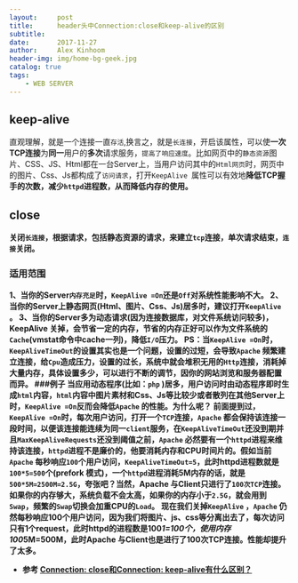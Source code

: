 ```yaml
---
layout:     post
title:      header头中Connection:close和keep-alive的区别
subtitle:   
date:       2017-11-27
author:     Alex Kinhoom
header-img: img/home-bg-geek.jpg
catalog: true
tags:
    - WEB SERVER
---
```

## keep-alive
直观理解，就是一个连接一直`存活`,换言之，就是`长连接`，开启该属性，可以使<strong>一次TCP连接</strong>为<strong>同一</strong>用户的<strong>多次</strong>请求服务，`提高了响应速度`。比如网页中的`静态资源`图片、CSS、JS、Html都在一台Server上，当用户访问其中的`Html网页`时，网页中的图片、Css、Js都构成了`访问请求`，打开`KeepAlive `属性可以有效地<strong>降低</striong>TCP握手的次数，减少`httpd`进程数，从而降低内存的使用。
## close
关闭`长连接`，根据请求，<strong>包括静态资源的请求</strong>，来建立`tcp`连接，<strong>单次</strong>请求结束，`连接`关闭。
### 适用范围
1、当你的Server`内存充足`时，`KeepAlive =On`还是`Off`对系统性能影响不大。
2、当你的Server上静态网页(Html、图片、Css、Js)居多时，建议打开`KeepAlive `。
3、当你的Server多为动态请求(因为连接数据库，对文件系统访问较多)，KeepAlive 关掉，会节省一定的内存，节省的内存正好可以作为文件系统的`Cache`(vmstat命令中cache一列)，降低`I/O`压力。
PS：当`KeepAlive =On`时，`KeepAliveTimeOut`的设置其实也是一个问题，设置的过短，会导致`Apache` 频繁建立连接，给`Cpu`造成压力，设置的过长，系统中就会堆积无用的`Http`连接，消耗掉大量内存，具体设置多少，可以进行不断的调节，因你的网站浏览和服务器配置 而异。
###例子
当应用动态程序(比如：`php` )居多，用户访问时由动态程序即时生成`html`内容，`html`内容中图片素材和Css、Js等比较少或者散列在其他Server上时，`KeepAlive =On`反而会降低`Apache` 的性能。为什么呢？
前面提到过，`KeepAlive =On`时，每次用户访问，打开一个`TCP`连接，`Apache` 都会保持该连接一段时间，以便该连接能连续为同一`client`服务，在`KeepAliveTimeOut`还没到期并且`MaxKeepAliveRequests`还没到阈值之前，`Apache` 必然要有一个`httpd`进程来维持该连接，`httpd`进程不是廉价的，他要消耗内存和CPU时间片的。假如当前`Apache` 每秒响应`100`个用户访问，`KeepAliveTimeOut=5`，此时httpd进程数就是`100*5=500`个(prefork 模式)，一个`httpd`进程消耗5M内存的话，就是`500*5M=2500M=2.5G`，夸张吧？当然，Apache 与Client只进行了`100次TCP`连接。如果你的内存够大，系统负载不会太高，如果你的内存小于`2.5G`，就会用到`Swap`，频繁的`Swap`切换会加重CPU的`Load`。
现在我们关掉`KeepAlive` ，`Apache` 仍然每秒响应100个用户访问，因为我们将图片、js、css等分离出去了，每次访问只有1个request，此时httpd的进程数是100*1=100个，使用内存100*5M=500M，此时Apache 与Client也是进行了100次TCP连接。性能却提升了太多。


- 参考 [Connection: close和Connection: keep-alive有什么区别？](http://www.bubuko.com/infodetail-932247.html)